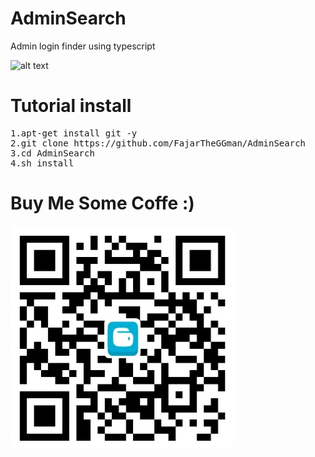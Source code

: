 # AdminSearch
Admin login finder using typescript

![alt text](https://github.com/FajarTheGGman/AdminSearch/blob/master/img/IMG_20190329_081014.jpg)

# Tutorial install
<pre>
1.apt-get install git -y
2.git clone https://github.com/FajarTheGGman/AdminSearch
3.cd AdminSearch
4.sh install
</pre>

# Buy Me Some Coffe :)
![donate](https://raw.githubusercontent.com/FajarTheGGman/F-Tools/master/.images/donate.jpeg)
